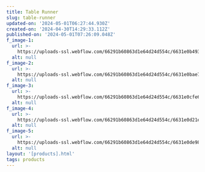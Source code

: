 ```yaml
---
title: Table Runner
slug: table-runner
updated-on: '2024-05-01T06:27:44.930Z'
created-on: '2024-04-30T14:29:33.112Z'
published-on: '2024-05-01T07:26:09.048Z'
f_image-1:
  url: >-
    https://uploads-ssl.webflow.com/66291b60863d1e64d24d554c/6631e0b49377358b029fd70a_61mhxaP4scL._AC_UF894%2C1000_QL80_DpWeblab_.jpg
  alt: null
f_image-2:
  url: >-
    https://uploads-ssl.webflow.com/66291b60863d1e64d24d554c/6631e0bae78668b308f024d6_polar-lands-table-runner-33-x-183-cm.jpg
  alt: null
f_image-3:
  url: >-
    https://uploads-ssl.webflow.com/66291b60863d1e64d24d554c/6631e0cfe6fb8f41e97ecd67_5e2c9d5795514f8c22573aa0837f866e.jpg
  alt: null
f_image-4:
  url: >-
    https://uploads-ssl.webflow.com/66291b60863d1e64d24d554c/6631e0d21e4bcda548e057ce_71hdVbTJuiL._AC_UF894%2C1000_QL80_.jpg
  alt: null
f_image-5:
  url: >-
    https://uploads-ssl.webflow.com/66291b60863d1e64d24d554c/6631e0de98489d60bd32f10a_images.jpeg
  alt: null
layout: '[products].html'
tags: products
---
```



